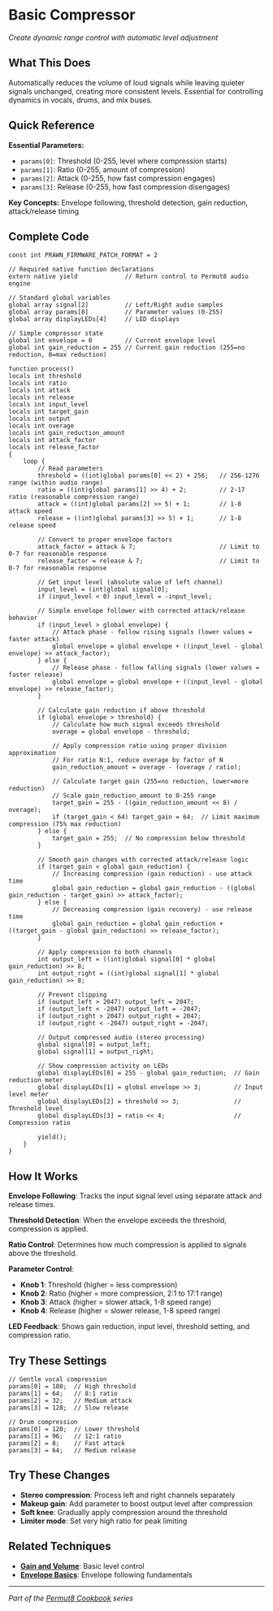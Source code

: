 # Basic Compressor

*Create dynamic range control with automatic level adjustment*

## What This Does

Automatically reduces the volume of loud signals while leaving quieter signals unchanged, creating more consistent levels. Essential for controlling dynamics in vocals, drums, and mix buses.

## Quick Reference

**Essential Parameters:**
- `params[0]`: Threshold (0-255, level where compression starts)
- `params[1]`: Ratio (0-255, amount of compression)
- `params[2]`: Attack (0-255, how fast compression engages)
- `params[3]`: Release (0-255, how fast compression disengages)

**Key Concepts:** Envelope following, threshold detection, gain reduction, attack/release timing

## Complete Code

```impala
const int PRAWN_FIRMWARE_PATCH_FORMAT = 2

// Required native function declarations
extern native yield             // Return control to Permut8 audio engine

// Standard global variables
global array signal[2]          // Left/Right audio samples
global array params[8]          // Parameter values (0-255)
global array displayLEDs[4]     // LED displays

// Simple compressor state
global int envelope = 0         // Current envelope level
global int gain_reduction = 255 // Current gain reduction (255=no reduction, 0=max reduction)

function process()
locals int threshold
locals int ratio
locals int attack
locals int release
locals int input_level
locals int target_gain
locals int output
locals int overage
locals int gain_reduction_amount
locals int attack_factor
locals int release_factor
{
    loop {
        // Read parameters
        threshold = ((int)global params[0] << 2) + 256;   // 256-1276 range (within audio range)
        ratio = ((int)global params[1] >> 4) + 2;         // 2-17 ratio (reasonable compression range)
        attack = ((int)global params[2] >> 5) + 1;        // 1-8 attack speed
        release = ((int)global params[3] >> 5) + 1;       // 1-8 release speed
        
        // Convert to proper envelope factors
        attack_factor = attack & 7;                       // Limit to 0-7 for reasonable response
        release_factor = release & 7;                     // Limit to 0-7 for reasonable response
        
        // Get input level (absolute value of left channel)
        input_level = (int)global signal[0];
        if (input_level < 0) input_level = -input_level;
        
        // Simple envelope follower with corrected attack/release behavior
        if (input_level > global envelope) {
            // Attack phase - follow rising signals (lower values = faster attack)
            global envelope = global envelope + ((input_level - global envelope) >> attack_factor);
        } else {
            // Release phase - follow falling signals (lower values = faster release)
            global envelope = global envelope + ((input_level - global envelope) >> release_factor);
        }
        
        // Calculate gain reduction if above threshold
        if (global envelope > threshold) {
            // Calculate how much signal exceeds threshold
            overage = global envelope - threshold;
            
            // Apply compression ratio using proper division approximation
            // For ratio N:1, reduce overage by factor of N
            gain_reduction_amount = overage - (overage / ratio);
            
            // Calculate target gain (255=no reduction, lower=more reduction)
            // Scale gain_reduction_amount to 0-255 range
            target_gain = 255 - ((gain_reduction_amount << 8) / overage);
            if (target_gain < 64) target_gain = 64;  // Limit maximum compression (75% max reduction)
        } else {
            target_gain = 255;  // No compression below threshold
        }
        
        // Smooth gain changes with corrected attack/release logic
        if (target_gain < global gain_reduction) {
            // Increasing compression (gain reduction) - use attack time
            global gain_reduction = global gain_reduction - ((global gain_reduction - target_gain) >> attack_factor);
        } else {
            // Decreasing compression (gain recovery) - use release time  
            global gain_reduction = global gain_reduction + ((target_gain - global gain_reduction) >> release_factor);
        }
        
        // Apply compression to both channels
        int output_left = ((int)global signal[0] * global gain_reduction) >> 8;
        int output_right = ((int)global signal[1] * global gain_reduction) >> 8;
        
        // Prevent clipping
        if (output_left > 2047) output_left = 2047;
        if (output_left < -2047) output_left = -2047;
        if (output_right > 2047) output_right = 2047;
        if (output_right < -2047) output_right = -2047;
        
        // Output compressed audio (stereo processing)
        global signal[0] = output_left;
        global signal[1] = output_right;
        
        // Show compression activity on LEDs
        global displayLEDs[0] = 255 - global gain_reduction;  // Gain reduction meter
        global displayLEDs[1] = global envelope >> 3;         // Input level meter
        global displayLEDs[2] = threshold >> 3;               // Threshold level
        global displayLEDs[3] = ratio << 4;                   // Compression ratio
        
        yield();
    }
}
```

## How It Works

**Envelope Following**: Tracks the input signal level using separate attack and release times.

**Threshold Detection**: When the envelope exceeds the threshold, compression is applied.

**Ratio Control**: Determines how much compression is applied to signals above the threshold.

**Parameter Control**:
- **Knob 1**: Threshold (higher = less compression)
- **Knob 2**: Ratio (higher = more compression, 2:1 to 17:1 range)  
- **Knob 3**: Attack (higher = slower attack, 1-8 speed range)
- **Knob 4**: Release (higher = slower release, 1-8 speed range)

**LED Feedback**: Shows gain reduction, input level, threshold setting, and compression ratio.

## Try These Settings

```impala
// Gentle vocal compression
params[0] = 180;  // High threshold
params[1] = 64;   // 8:1 ratio
params[2] = 32;   // Medium attack
params[3] = 128;  // Slow release

// Drum compression
params[0] = 120;  // Lower threshold
params[1] = 96;   // 12:1 ratio  
params[2] = 8;    // Fast attack
params[3] = 64;   // Medium release
```

## Try These Changes

- **Stereo compression**: Process left and right channels separately
- **Makeup gain**: Add parameter to boost output level after compression
- **Soft knee**: Gradually apply compression around the threshold
- **Limiter mode**: Set very high ratio for peak limiting

## Related Techniques

- **[Gain and Volume](../fundamentals/gain-and-volume.md)**: Basic level control
- **[Envelope Basics](../fundamentals/envelope-basics.md)**: Envelope following fundamentals

---
*Part of the [Permut8 Cookbook](../index.md) series*
